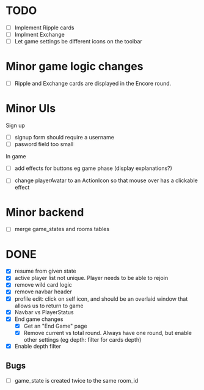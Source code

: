 # TODO

* [ ] Implement Ripple cards
* [ ] Implment Exchange
* [ ] Let game settings be different icons on the toolbar

# Minor game logic changes


* [ ] Ripple and Exchange cards are displayed in the Encore round. 


# Minor UIs

Sign up
* [ ] signup form should require a username
* [ ] pasword field too small

In game
* [ ] add effects for buttons eg game phase (display explanations?)
* [ ] change playerAvatar to an ActionIcon so that mouse over has a clickable effect


# Minor backend
* [ ] merge game_states and rooms tables

# DONE
* [x] resume from given state
* [x] active player list not unique. Player needs to be able to rejoin
* [x] remove wild card logic
* [x] remove navbar header
* [x] profile edit: click on self icon, and should be an overlaid window that allows us to return to game
* [x] Navbar vs PlayerStatus
* [x] End game changes
    * [x] Get an "End Game" page
    * [x] Remove current vs total round. Always have one round, but  enable other settings (eg depth: filter for cards depth)
* [x] Enable depth filter

## Bugs

* [ ] game_state is created twice to the same room_id


